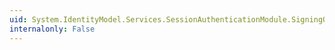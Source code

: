 ```yaml
---
uid: System.IdentityModel.Services.SessionAuthenticationModule.SigningOut
internalonly: False
---
```

